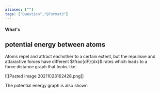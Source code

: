 ```yaml
---
aliases: [""]
tags: ["Question","QFormat3"]
---
```


#### What's
## potential energy between atoms

Atoms repel and attract eachother to a certain extent, but the repulisve and attaractive forces have different $\frac{dF}{dx}$ rates which leads to a force distance graph that looks like:

![[Pasted image 20211023162428.png]]

The potential energy graph is also shown
